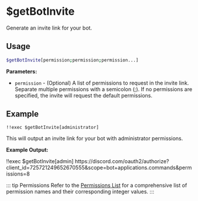# $getBotInvite

Generate an invite link for your bot.

## Usage

```bash
$getBotInvite[permission;permission;permission...]
```

**Parameters:**

*   `permission` - (Optional) A list of permissions to request in the invite link. Separate multiple permissions with a semicolon (;).  If no permissions are specified, the invite will request the default permissions.

## Example

```
!!exec $getBotInvite[administrator]
```

This will output an invite link for your bot with administrator permissions.

**Example Output:**

<discord-messages>
  <discord-message :bot="false" role-color="#ffcc9a" author="Member">
    !!exec $getBotInvite[admin]
  </discord-message>
  <discord-message :bot="true" role-color="#0099ff" author="Custom Command" avatar="https://media.discordapp.net/avatars/725721249652670555/781224f90c3b841ba5b40678e032f74a.webp">
    https://discord.com/oauth2/authorize?client_id=725721249652670555&#38;scope=bot+applications.commands&#38;permissions=8
  </discord-message>
</discord-messages>

::: tip Permissions
Refer to the [Permissions List](../CodeReferences/ref.permissions_list.md) for a comprehensive list of permission names and their corresponding integer values.
:::